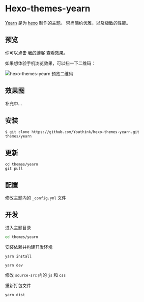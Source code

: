 # Hexo-themes-yearn

[Yearn](https://github.com/Youthink/hexo-themes-yearn) 是为 [hexo](https://hexo.io/) 制作的主题。 崇尚简约优雅，以及极致的性能。

## 预览

你可以点击 [我的博客](https://hufangyun.com) 查看效果。

如果想体验手机浏览效果，可以扫一下二维码：

![hexo-themes-yearn 预览二维码](https://ws4.sinaimg.cn/large/006tNbRwly1fueu6nku1fj307s07sdfl.jpg)

## 效果图

补充中...

## 安装

```
$ git clone https://github.com/Youthink/hexo-themes-yearn.git themes/yearn
```

## 更新

```
cd themes/yearn
git pull
```

## 配置

修改主题内的 `_config.yml` 文件

## 开发

进入主题目录

```bash
cd themes/yearn
```

安装依赖并构建开发环境
```bash
yarn install

yarn dev
```

修改 `source-src` 内的 `js` 和 `css`

重新打包文件

```
yarn dist
```



